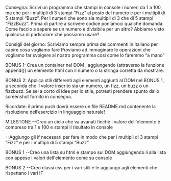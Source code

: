 Consegna:
Scrivi un programma che stampi in console i numeri da 1 a 100, ma che per i multipli di 3 stampi “Fizz” al posto del numero e per i multipli di 5 stampi “Buzz”. Per i numeri che sono sia multipli di 3 che di 5 stampi “FizzBuzz”.
Prima di partire a scrivere codice poniamoci qualche domanda:
Come faccio a sapere se un numero è divisibile per un altro? Abbiamo visto qualcosa di particolare che possiamo usare?

Consigli del giorno:
Scriviamo sempre prima dei commenti in italiano per capire cosa vogliamo fare
Proviamo ad immaginare le operazioni che vogliamo far svolgere al nostro programma così come lo faremmo “a mano”

BONUS 1:
Crea un container nel DOM , aggiungendo (attraverso la funzione append()) un elemento html con il numero o la stringa corretta da mostrare.

BONUS 2:
Applica stili differenti agli elementi aggiunti al DOM nel BONUS 1, a seconda che il valore inserito sia un numero, un fizz, un buzz o un fizzbuzz. Se sei a corto di idee per lo stile, potresti prendere spunto dallo screenshot fornito in consegna.

Ricordate: il primo push dovrà essere un file README.md contenente la risoluzione dell’esercizio in linguaggio naturale!


MILESTONE
--Creo un ciclo che va avanati finchè i valore dell'elemento è compreso tra 1 e 100 e stampi il risultato in console

--Aggiungo gli if necessari per fare in modo che per i multipli di 3 stampi “Fizz” e per i multipli di 5 stampi “Buzz”

BONUS 1
--Creo una lista su html e stampo sul DOM aggiungendo li alla lista con appeso i valori dell'elemento come su console 

BONUS 2
--Creo classi css per i vari stili e le aggiungo agli elementi che rispettano i vari IF